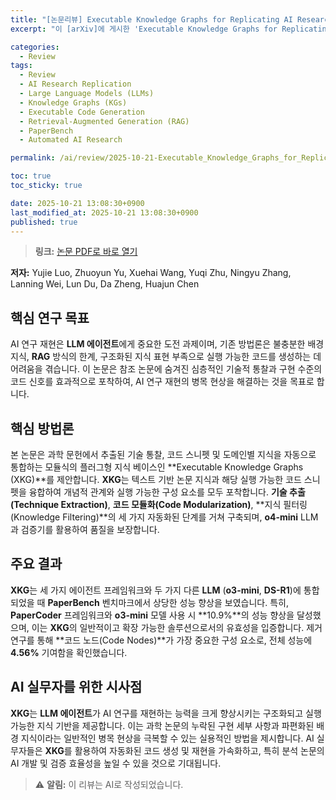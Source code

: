 ```yaml
---
title: "[논문리뷰] Executable Knowledge Graphs for Replicating AI Research"
excerpt: "이 [arXiv]에 게시한 'Executable Knowledge Graphs for Replicating AI Research' 논문에 대한 자세한 리뷰입니다."

categories:
  - Review
tags:
  - Review
  - AI Research Replication
  - Large Language Models (LLMs)
  - Knowledge Graphs (KGs)
  - Executable Code Generation
  - Retrieval-Augmented Generation (RAG)
  - PaperBench
  - Automated AI Research

permalink: /ai/review/2025-10-21-Executable_Knowledge_Graphs_for_Replicating_AI_Research/

toc: true
toc_sticky: true

date: 2025-10-21 13:08:30+0900
last_modified_at: 2025-10-21 13:08:30+0900
published: true
---
```

> **링크:** [논문 PDF로 바로 열기](https://arxiv.org/abs/2510.17795)

**저자:** Yujie Luo, Zhuoyun Yu, Xuehai Wang, Yuqi Zhu, Ningyu Zhang, Lanning Wei, Lun Du, Da Zheng, Huajun Chen



## 핵심 연구 목표
AI 연구 재현은 **LLM 에이전트**에게 중요한 도전 과제이며, 기존 방법론은 불충분한 배경 지식, **RAG** 방식의 한계, 구조화된 지식 표현 부족으로 실행 가능한 코드를 생성하는 데 어려움을 겪습니다. 이 논문은 참조 논문에 숨겨진 심층적인 기술적 통찰과 구현 수준의 코드 신호를 효과적으로 포착하여, AI 연구 재현의 병목 현상을 해결하는 것을 목표로 합니다.

## 핵심 방법론
본 논문은 과학 문헌에서 추출된 기술 통찰, 코드 스니펫 및 도메인별 지식을 자동으로 통합하는 모듈식의 플러그형 지식 베이스인 **Executable Knowledge Graphs (XKG)**를 제안합니다. **XKG**는 텍스트 기반 논문 지식과 해당 실행 가능한 코드 스니펫을 융합하여 개념적 관계와 실행 가능한 구성 요소를 모두 포착합니다. **기술 추출(Technique Extraction)**, **코드 모듈화(Code Modularization)**, **지식 필터링(Knowledge Filtering)**의 세 가지 자동화된 단계를 거쳐 구축되며, **o4-mini** LLM과 검증기를 활용하여 품질을 보장합니다.

## 주요 결과
**XKG**는 세 가지 에이전트 프레임워크와 두 가지 다른 **LLM** (**o3-mini**, **DS-R1**)에 통합되었을 때 **PaperBench** 벤치마크에서 상당한 성능 향상을 보였습니다. 특히, **PaperCoder** 프레임워크와 **o3-mini** 모델 사용 시 **10.9%**의 성능 향상을 달성했으며, 이는 **XKG**의 일반적이고 확장 가능한 솔루션으로서의 유효성을 입증합니다. 제거 연구를 통해 **코드 노드(Code Nodes)**가 가장 중요한 구성 요소로, 전체 성능에 **4.56%** 기여함을 확인했습니다.

## AI 실무자를 위한 시사점
**XKG**는 **LLM 에이전트**가 AI 연구를 재현하는 능력을 크게 향상시키는 구조화되고 실행 가능한 지식 기반을 제공합니다. 이는 과학 논문의 누락된 구현 세부 사항과 파편화된 배경 지식이라는 일반적인 병목 현상을 극복할 수 있는 실용적인 방법을 제시합니다. AI 실무자들은 **XKG**를 활용하여 자동화된 코드 생성 및 재현을 가속화하고, 특히 분석 논문의 AI 개발 및 검증 효율성을 높일 수 있을 것으로 기대됩니다.

> ⚠️ **알림:** 이 리뷰는 AI로 작성되었습니다.